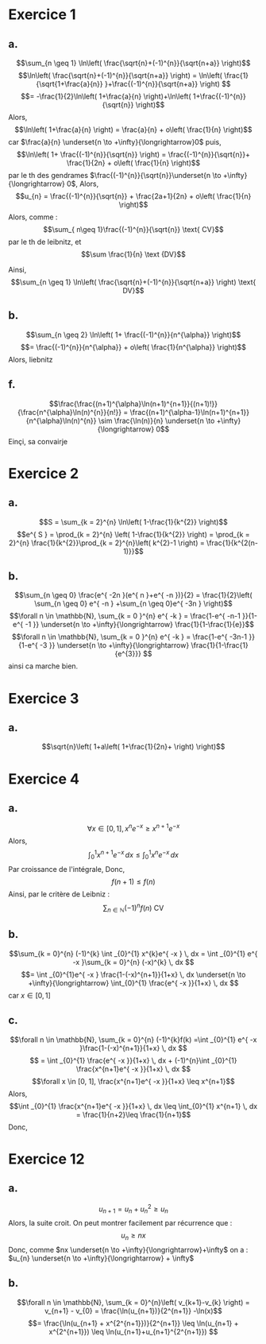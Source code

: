 # Exercice 1
## a. 
$$\sum_{n \geq 1} \ln\left( \frac{\sqrt{n}+(-1)^{n}}{\sqrt{n+a}} \right)$$
$$\ln\left( \frac{\sqrt{n}+(-1)^{n}}{\sqrt{n+a}} \right) = \ln\left(  \frac{1}{\sqrt{1+\frac{a}{n}} }+\frac{(-1)^{n}}{\sqrt{n+a}} \right) $$
$$= -\frac{1}{2}\ln\left( 1+\frac{a}{n} \right)+\ln\left( 1+\frac{(-1)^{n}}{\sqrt{n}} \right)$$
Alors, 
$$\ln\left( 1+\frac{a}{n} \right) = \frac{a}{n} + o\left( \frac{1}{n} \right)$$
car $\frac{a}{n} \underset{n \to +\infty}{\longrightarrow}0$
puis, 
$$\ln\left( 1+ \frac{(-1)^{n}}{\sqrt{n}} \right) = \frac{(-1)^{n}}{\sqrt{n}}+ \frac{1}{2n} +  o\left( \frac{1}{n} \right)$$
par le th des gendrames $\frac{(-1)^{n}}{\sqrt{n}}\underset{n \to +\infty}{\longrightarrow} 0$, 
Alors, 
$$u_{n} = \frac{(-1)^{n}}{\sqrt{n}} + \frac{2a+1}{2n} + o\left( \frac{1}{n} \right)$$
Alors, comme : 
$$\sum_{ n\geq 1}\frac{(-1)^{n}}{\sqrt{n}} \text{ CV}$$
par le th de leibnitz, 
et 
$$\sum \frac{1}{n} \text {DV}$$

Ainsi, 
$$\sum_{n \geq 1} \ln\left( \frac{\sqrt{n}+(-1)^{n}}{\sqrt{n+a}} \right) \text{ DV}$$

## b.
$$\sum_{n \geq 2} \ln\left( 1+ \frac{(-1)^{n}}{n^{\alpha}} \right)$$
$$= \frac{(-1)^{n}}{n^{\alpha}} + o\left( \frac{1}{n^{\alpha}} \right)$$
Alors, liebnitz






## f.
$$\frac{\frac{(n+1)^{\alpha}\ln(n+1)^{n+1}}{(n+1)!}}{\frac{n^{\alpha}\ln(n)^{n}}{n!}} = \frac{(n+1)^{\alpha-1}\ln(n+1)^{n+1}}{n^{\alpha}\ln(n)^{n}} \sim \frac{\ln(n)}{n} \underset{n \to +\infty}{\longrightarrow} 0$$
Einçi, sa convairje

# Exercice 2
## a.
$$S = \sum_{k = 2}^{n} \ln\left( 1-\frac{1}{k^{2}} \right)$$
$$e^{ S } = \prod_{k = 2}^{n} \left( 1-\frac{1}{k^{2}} \right) = \prod_{k = 2}^{n} \frac{1}{k^{2}}\prod_{k = 2}^{n}\left( k^{2}-1 \right) = \frac{1}{k^{2(n-1)}}$$



## b.
$$\sum_{n \geq 0} \frac{e^{ -2n }(e^{ n }+e^{ -n })}{2} = \frac{1}{2}\left( \sum_{n \geq 0} e^{ -n } +\sum_{n \geq 0}e^{ -3n } \right)$$
$$\forall n \in \mathbb{N}, \sum_{k = 0 }^{n} e^{ -k } = \frac{1-e^{ -n-1 }}{1-e^{ -1 }} \underset{n \to +\infty}{\longrightarrow} \frac{1}{1-\frac{1}{e}}$$
$$\forall n \in \mathbb{N}, \sum_{k = 0 }^{n} e^{ -k } = \frac{1-e^{ -3n-1 }}{1-e^{ -3 }} \underset{n \to +\infty}{\longrightarrow} \frac{1}{1-\frac{1}{e^{3}}} $$
ainsi ca marche bien. 





# Exercice 3
## a.
$$\sqrt{n}\left( 1+a\left( 1+\frac{1}{2n}+  \right) \right)$$

# Exercice 4
## a.
$$\forall x \in [0, 1], x^{n}e^{ -x } \geq x^{n+1}e^{ -x }$$
Alors, 
$$\int _{0}^{1} x^{n+1}e^{ -x } \, dx \leq \int _{0}^{1}x^{n}e^{ -x } \, dx $$
Par croissance de l'intégrale, 
Donc,
$$f(n+1) \leq f(n)$$
Ainsi, par le critère de Leibniz : 
$$\sum_{n \in \mathbb{N}} (-1)^{n} f(n) \text{ CV}$$

## b.
$$\sum_{k = 0}^{n} (-1)^{k} \int _{0}^{1} x^{k}e^{ -x } \, dx = \int _{0}^{1} e^{ -x }\sum_{k = 0}^{n} (-x)^{k} \, dx $$
$$= \int _{0}^{1}e^{ -x } \frac{1-(-x)^{n+1}}{1+x} \, dx \underset{n \to +\infty}{\longrightarrow} \int_{0}^{1} \frac{e^{ -x }}{1+x} \, dx $$
car $x \in [0, 1]$

## c.
$$\forall n \in \mathbb{N}, \sum_{k = 0}^{n} (-1)^{k}f(k) =\int _{0}^{1} e^{ -x }\frac{1-(-x)^{n+1}}{1+x} \, dx $$
$$ = \int _{0}^{1} \frac{e^{ -x }}{1+x} \, dx + (-1)^{n}\int _{0}^{1} \frac{x^{n+1}e^{ -x }}{1+x} \, dx $$
$$\forall x \in [0, 1], \frac{x^{n+1}e^{ -x }}{1+x} \leq x^{n+1}$$
Alors,
$$\int _{0}^{1} \frac{x^{n+1}e^{ -x }}{1+x} \, dx \leq \int_{0}^{1} x^{n+1} \, dx = \frac{1}{n+2}\leq \frac{1}{n+1}$$
Donc, 

# Exercice 12
## a.
$$u_{n+1} = u_{n} + u_{n}^{2}\geq u_{n}$$
Alors, la suite croit. 
On peut montrer facilement par récurrence que : 
$$u_{n} \geq nx$$
Donc, comme $nx \underset{n \to +\infty}{\longrightarrow}+\infty$ on a : $u_{n} \underset{n \to +\infty}{\longrightarrow} + \infty$

## b. 
$$\forall n \in \mathbb{N}, \sum_{k = 0}^{n}\left( v_{k+1}-v_{k} \right) = v_{n+1} - v_{0} = \frac{\ln(u_{n+1})}{2^{n+1}} -\ln(x)$$
$$= \frac{\ln(u_{n+1} + x^{2^{n+1}})}{2^{n+1}} \leq \ln(u_{n+1} + x^{2^{n+1}}) \leq \ln(u_{n+1}+u_{n+1}^{2^{n+1}}) $$


